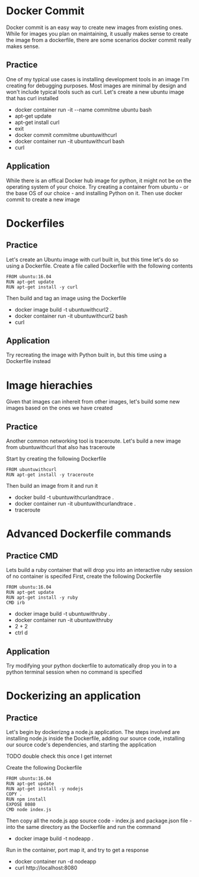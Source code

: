 # Docker Commit
Docker commit is an easy way to create new images from existing ones. While for
images you plan on maintaining, it usually makes sense to create the image from
a dockerfile, there are some scenarios docker commit really makes sense.

## Practice
One of my typical use cases is installing development tools in an image I'm
creating for debugging purposes. Most images are minimal by design and won't
include typical tools such as curl. Let's create a new ubuntu image that has
curl installed

* docker container run -it --name commitme ubuntu bash
* apt-get update
* apt-get install curl
* exit
* docker commit commitme ubuntuwithcurl
* docker container run -it ubuntuwithcurl bash
* curl

## Application
While there is an offical Docker hub image for python, it might not be on the
operating system of your choice. Try creating a container from ubuntu - or the
base OS of our choice - and installing Python on it. Then use docker commit
to create a new image

# Dockerfiles

## Practice
Let's create an Ubuntu image with curl built in, but this time let's do so
using a Dockerfile. Create a file called Dockerfile with the following contents

```
FROM ubuntu:16.04
RUN apt-get update
RUN apt-get install -y curl
```
Then build and tag an image using the Dockerfile
* docker image build -t ubuntuwithcurl2 .
* docker container run -it ubuntuwithcurl2 bash
* curl

## Application
Try recreating the image with Python built in, but this time using a Dockerfile
instead

# Image hierachies
Given that images can inhereit from other images, let's build some new images
based on the ones we have created

## Practice
Another common networking tool is traceroute. Let's build a new image from
ubuntuwithcurl that also has traceroute

Start by creating the following Dockerfile
```
FROM ubuntuwithcurl
RUN apt-get install -y traceroute
```
Then build an image from it and run it
* docker build -t ubuntuwithcurlandtrace .
* docker container run -it ubuntuwithcurlandtrace .
* traceroute

# Advanced Dockerfile commands

## Practice CMD
Lets build a ruby container that will drop you into an
interactive ruby session of no container is specifed First,
create the following Dockerfile
```
FROM ubuntu:16.04
RUN apt-get update
RUN apt-get install -y ruby
CMD irb
```
* docker image build -t ubuntuwithruby .
* docker container run -it ubuntuwithruby
* 2 + 2
* ctrl d

## Application
Try modifying your python dockerfile to automatically drop you
in to a python terminal session when no command is specified

# Dockerizing an application
## Practice
Let's begin by dockerizng a node.js application. The steps involved
are installing node.js inside the Dockerfile, adding our source code,
installing our source code's dependencies, and starting the application

TODO double check this once I get internet

Create the following Dockerfile
```
FROM ubuntu:16.04
RUN apt-get update
RUN apt-get install -y nodejs
COPY .
RUN npm install
EXPOSE 8080
CMD node index.js
```
Then copy all the node.js app source code - index.js and package.json file -
into the same directory as the Dockerfile and run the command

* docker image build -t nodeapp .

Run in the container, port map it, and try to get a response

* docker container run -d nodeapp
* curl http://localhost:8080
